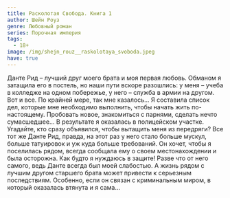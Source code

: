 ```yaml
---
title: Расколотая Свобода. Книга 1
author: Шейн Роуз
genre: Любовный роман
series: Порочная империя
tags:
  - 18+
image: /img/shejn_rouz__raskolotaya_svoboda.jpeg
have: true
---
```

Данте Рид – лучший друг моего брата и моя первая любовь. Обманом я затащила его в постель, но наши пути вскоре разошлись: у меня – учеба в колледже на одном побережье, у него – служба в армии на другом. Вот и все. По крайней мере, так мне казалось... Я составила список дел, которые мне необходимо выполнить, чтобы начать жить по-настоящему. Пробовать новое, знакомиться с парнями, сделать нечто сумасшедшее… В результате я оказалась в полицейском участке. Угадайте, кто сразу объявился, чтобы вытащить меня из передряги? Все тот же Данте Рид, правда, на этот раз у него стало больше мускул, больше татуировок и уж куда больше требований. Он хочет, чтобы я поселилась рядом, всегда сообщала ему о своем местонахождении и была осторожна. Как будто я нуждаюсь в защите! Разве что от него самого, ведь Данте всегда был моей слабостью. А жизнь рядом с лучшим другом старшего брата может привести к серьезным последствиям. Особенно, если он связан с криминальным миром, в который оказалась втянута и я сама…